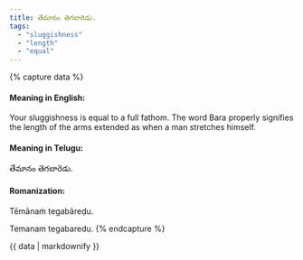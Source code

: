 ```yaml
---
title: తేమానం తెగబారెడు.
tags:
  - "sluggishness"
  - "length"
  - "equal"
---
```


{% capture data %}
#### Meaning in English:
Your sluggishness is equal to a full fathom.
The word Bara properly signifies the length of the arms extended as when a man stretches himself.

#### Meaning in Telugu:
తేమానం తెగబారెడు.

#### Romanization:
Tēmānaṁ tegabāreḍu.

Temanam tegabaredu.
{% endcapture %}

{{ data | markdownify }}

